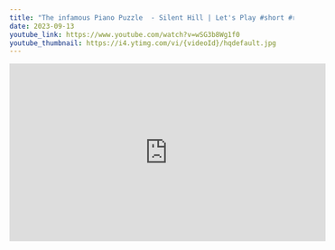 ```yaml
---
title: "The infamous Piano Puzzle  - Silent Hill | Let's Play #short #retrogaming #horrorgaming"
date: 2023-09-13
youtube_link: https://www.youtube.com/watch?v=wSG3b8Wg1f0
youtube_thumbnail: https://i4.ytimg.com/vi/{videoId}/hqdefault.jpg
---
```

<iframe width="560" height="315" src="https://www.youtube.com/embed/wSG3b8Wg1f0" title="The infamous Piano Puzzle  - Silent Hill | Let's Play #short #retrogaming #horrorgaming" frameborder="0" allow="accelerometer; autoplay; clipboard-write; encrypted-media; gyroscope; picture-in-picture; web-share" allowfullscreen></iframe>

